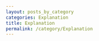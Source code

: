 ```yaml
---
layout: posts_by_category
categories: Explanation
title: Explanation
permalink: /category/Explanation
---
```

